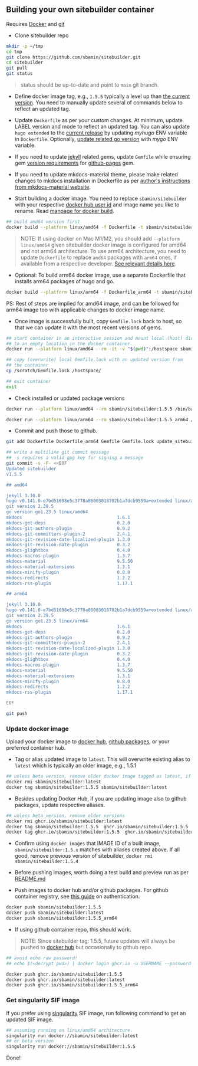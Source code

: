 ## Building your own sitebuilder container

Requires [Docker](https://www.docker.com) and [git](https://git-scm.com)

*   Clone sitebuilder repo

```sh
mkdir -p ~/tmp
cd tmp
git clone https://github.com/sbamin/sitebuilder.git
cd sitebuilder
git pull
git status
```

>status should be up-to-date and point to `main` git branch.

*   Define docker image tag, e.g., `1.5.5` typically a level up than [the current version](https://hub.docker.com/r/sbamin/sitebuilder/tags). You need to manually update several of commands below to reflect an updated tag.

*   Update `Dockerfile` as per your custom changes. At minimum, update LABEL version and mode to reflect an updated tag. You can also update `hugo extended` to the [current release](https://github.com/gohugoio/hugo/releases) by updating *myhugo* ENV variable in `Dockerfile`. Optionally, [update related go version](https://go.dev/doc/install) with *mygo* ENV variable.

*   If you need to update [jekyll](https://jekyllrb.com/) related gems, update `Gemfile` while ensuring gem [version requirements](https://pages.github.com/versions/) for [github-pages](https://github.com/github/pages-gem) gem.

*   If you need to update mkdocs-material theme, please make related changes to mkdocs installation in Dockerfile as per [author's instructions from mkdocs-material website](https://squidfunk.github.io/mkdocs-material/upgrade/).

*   Start building a docker image. You need to replace `sbamin/sitebuilder` with your respective [docker hub user id](https://hub.docker.com) and image name you like to rename. Read [manpage for docker build](https://docs.docker.com/engine/reference/commandline/build/).

```sh
## build amd64 version first
docker build --platform linux/amd64 -f Dockerfile -t sbamin/sitebuilder:1.5.5 .
```

>NOTE: If using docker on Mac M1/M2, you should add `--platform linux/amd64` given sitebuilder docker image is configured for amd64 and not arm64 architecture. To use arm64 architecture, you need to update `Dockerfile` to replace `amd64` packages with `arm64` ones, if available from a respective developer. [See relevant details here](https://stackoverflow.com/a/68004485/1243763).

*	Optional: To build arm64 docker image, use a separate Dockerfile that installs arm64 packages of hugo and go.

```sh
docker build --platform linux/arm64 -f Dockerfile_arm64 -t sbamin/sitebuilder:1.5.5_arm64 .
```

PS: Rest of steps are implied for amd64 image, and can be followed for arm64 image too with applicable changes to docker image name.

*   Once image is successfully built, copy `Gemfile.lock` back to host, so that we can update it with the most recent versions of gems.

```sh
## start container in an interactive session and mount local (host) directory
## to an empty location in the docker container.
docker run --platform linux/amd64 --rm -it -v "$(pwd)":/hostspace sbamin/sitebuilder:1.5.5 /bin/bash

## copy (overwrite) local Gemfile.lock with an updated version from 
## the container
cp /scratch/Gemfile.lock /hostspace/

## exit container
exit
```

*   Check installed or updated package versions

```sh
docker run --platform linux/amd64 --rm sbamin/sitebuilder:1.5.5 /bin/bash -c "jekyll --version && hugo version && git version && go version && pip list | grep mkdocs"

docker run --platform linux/arm64 --rm sbamin/sitebuilder:1.5.5_arm64 /bin/bash -c "jekyll --version && hugo version && git version && go version && pip list | grep mkdocs"
```

*   Commit and push those to github.

```sh
git add Dockerfile Dockerfile_arm64 Gemfile Gemfile.lock update_sitebuilder.md README.md

## write a multiline git commit message
## -s requires a valid gpg key for signing a message
git commit -s -F- <<EOF
Updated sitebuilder
v1.5.5

## amd64

jekyll 3.10.0
hugo v0.141.0-e7bd51698e5c3778a86003018702b1a7dcb9559a+extended linux/amd64 BuildDate=2025-01-16T13:11:18Z VendorInfo=gohugoio
git version 2.39.5
go version go1.23.5 linux/amd64
mkdocs                                    1.6.1
mkdocs-get-deps                           0.2.0
mkdocs-git-authors-plugin                 0.9.2
mkdocs-git-committers-plugin-2            2.4.1
mkdocs-git-revision-date-localized-plugin 1.3.0
mkdocs-git-revision-date-plugin           0.3.2
mkdocs-glightbox                          0.4.0
mkdocs-macros-plugin                      1.3.7
mkdocs-material                           9.5.50
mkdocs-material-extensions                1.3.1
mkdocs-minify-plugin                      0.8.0
mkdocs-redirects                          1.2.2
mkdocs-rss-plugin                         1.17.1

## arm64

jekyll 3.10.0
hugo v0.141.0-e7bd51698e5c3778a86003018702b1a7dcb9559a+extended linux/arm64 BuildDate=2025-01-16T13:11:18Z VendorInfo=gohugoio
git version 2.39.5
go version go1.23.5 linux/arm64
mkdocs                                    1.6.1
mkdocs-get-deps                           0.2.0
mkdocs-git-authors-plugin                 0.9.2
mkdocs-git-committers-plugin-2            2.4.1
mkdocs-git-revision-date-localized-plugin 1.3.0
mkdocs-git-revision-date-plugin           0.3.2
mkdocs-glightbox                          0.4.0
mkdocs-macros-plugin                      1.3.7
mkdocs-material                           9.5.50
mkdocs-material-extensions                1.3.1
mkdocs-minify-plugin                      0.8.0
mkdocs-redirects                          1.2.2
mkdocs-rss-plugin                         1.17.1

EOF

git push
```

### Update docker image

Upload your docker image to [docker hub](https://www.docker.com), [github packages](https://github.com/features/packages), or your preferred container hub.

*   Tag or alias updated image to `latest`. This will overwrite existing alias to `latest` which is typically an older image, e.g., 1.5.1

```sh
## unless beta version, remove older docker image tagged as latest, if any on local computer.
docker rmi sbamin/sitebuilder:latest
docker tag sbamin/sitebuilder:1.5.5 sbamin/sitebuilder:latest
```

*   Besides updating Docker Hub, if you are updating image also to github packages, update respective aliases.

```sh
## unless beta version, remove older versions
docker rmi ghcr.io/sbamin/sitebuilder:latest
docker tag sbamin/sitebuilder:1.5.5  ghcr.io/sbamin/sitebuilder:1.5.5
docker tag ghcr.io/sbamin/sitebuilder:1.5.5  ghcr.io/sbamin/sitebuilder:latest
```

*   Confirm using `docker images` that IMAGE ID of a built image, `sbamin/sitebuilder:1.5.x` matches with aliases created above. If all good, remove previous version of sitebuilder, `docker rmi sbamin/sitebuilder:1.5.4`

*   Before pushing images, worth doing a test build and preview run as per [README.md](README.md)

*   Push images to docker hub and/or github packages. For github container registry, see [this guide](https://docs.github.com/en/packages/working-with-a-github-packages-registry/working-with-the-container-registry) on authentication.

```sh
docker push sbamin/sitebuilder:1.5.5
docker push sbamin/sitebuilder:latest
docker push sbamin/sitebuilder:1.5.5_arm64
```

* If using github container repo, this should work.

>NOTE: Since sitebuilder tag: 1.5.5, future updates will always be pushed to [docker hub](https://hub.docker.com/r/sbamin/sitebuilder) but occasionally to github repo.

```sh
## avoid echo raw password!
## echo $(<decrypt pwd>) | docker login ghcr.io -u USERNAME --password-stdin

docker push ghcr.io/sbamin/sitebuilder:1.5.5
docker push ghcr.io/sbamin/sitebuilder:latest
docker push ghcr.io/sbamin/sitebuilder:1.5.5_arm64
```

### Get singularity SIF image

If you prefer using [singularity](https://docs.sylabs.io/guides/3.5/user-guide/singularity_and_docker.html) SIF image, run following command to get an updated SIF image.

```sh
## assuming running on linux/amd64 architecture.
singularity run docker://sbamin/sitebuilder:latest
## or beta version
singularity run docker://sbamin/sitebuilder:1.5.5
```

Done!
